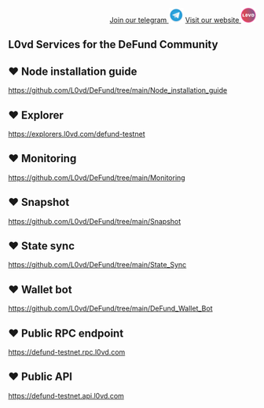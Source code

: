 <p style="font-size:14px" align="right">
<a href="https://t.me/L0vd_staking" target="_blank">Join our telegram <img src="https://raw.githubusercontent.com/L0vd/screenshots/main/Telegram_logo.png" width="30"/></a>
<a href="https://l0vd.com/" target="_blank">Visit our website <img src="https://raw.githubusercontent.com/L0vd/screenshots/main/L0vd.png" width="30"/></a>
</p>

## L0vd Services for the DeFund Community

## :heart: Node installation guide
https://github.com/L0vd/DeFund/tree/main/Node_installation_guide

## :heart: Explorer
https://explorers.l0vd.com/defund-testnet

## :heart: Monitoring
https://github.com/L0vd/DeFund/tree/main/Monitoring

## :heart: Snapshot
https://github.com/L0vd/DeFund/tree/main/Snapshot

## :heart: State sync
https://github.com/L0vd/DeFund/tree/main/State_Sync

## :heart: Wallet bot
https://github.com/L0vd/DeFund/tree/main/DeFund_Wallet_Bot

## :heart: Public RPC endpoint
https://defund-testnet.rpc.l0vd.com

## :heart: Public API
https://defund-testnet.api.l0vd.com
